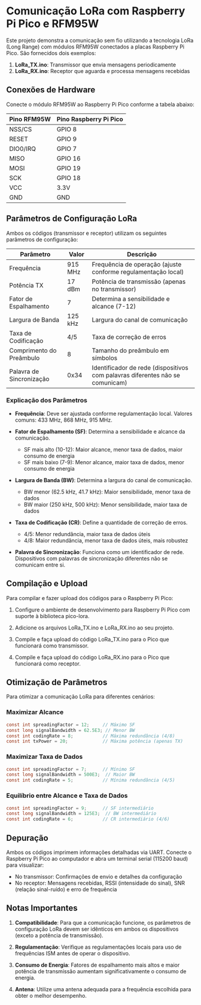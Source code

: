 # Comunicação LoRa com Raspberry Pi Pico e RFM95W

Este projeto demonstra a comunicação sem fio utilizando a tecnologia LoRa (Long Range) com módulos RFM95W conectados a placas Raspberry Pi Pico. São fornecidos dois exemplos:

1. **LoRa_TX.ino**: Transmissor que envia mensagens periodicamente
2. **LoRa_RX.ino**: Receptor que aguarda e processa mensagens recebidas

## Conexões de Hardware

Conecte o módulo RFM95W ao Raspberry Pi Pico conforme a tabela abaixo:

| Pino RFM95W | Pino Raspberry Pi Pico |
|-------------|------------------------|
| NSS/CS      | GPIO 8                 |
| RESET       | GPIO 9                 |
| DIO0/IRQ    | GPIO 7                 |
| MISO        | GPIO 16                |
| MOSI        | GPIO 19                |
| SCK         | GPIO 18                |
| VCC         | 3.3V                   |
| GND         | GND                    |

## Parâmetros de Configuração LoRa

Ambos os códigos (transmissor e receptor) utilizam os seguintes parâmetros de configuração:

| Parâmetro           | Valor      | Descrição                                       |
|---------------------|------------|------------------------------------------------|
| Frequência          | 915 MHz    | Frequência de operação (ajuste conforme regulamentação local) |
| Potência TX         | 17 dBm     | Potência de transmissão (apenas no transmissor) |
| Fator de Espalhamento | 7        | Determina a sensibilidade e alcance (7-12)     |
| Largura de Banda    | 125 kHz    | Largura do canal de comunicação                |
| Taxa de Codificação | 4/5        | Taxa de correção de erros                      |
| Comprimento do Preâmbulo | 8     | Tamanho do preâmbulo em símbolos               |
| Palavra de Sincronização | 0x34  | Identificador de rede (dispositivos com palavras diferentes não se comunicam) |

### Explicação dos Parâmetros

- **Frequência**: Deve ser ajustada conforme regulamentação local. Valores comuns: 433 MHz, 868 MHz, 915 MHz.

- **Fator de Espalhamento (SF)**: Determina a sensibilidade e alcance da comunicação.
  - SF mais alto (10-12): Maior alcance, menor taxa de dados, maior consumo de energia
  - SF mais baixo (7-9): Menor alcance, maior taxa de dados, menor consumo de energia

- **Largura de Banda (BW)**: Determina a largura do canal de comunicação.
  - BW menor (62.5 kHz, 41.7 kHz): Maior sensibilidade, menor taxa de dados
  - BW maior (250 kHz, 500 kHz): Menor sensibilidade, maior taxa de dados

- **Taxa de Codificação (CR)**: Define a quantidade de correção de erros.
  - 4/5: Menor redundância, maior taxa de dados úteis
  - 4/8: Maior redundância, menor taxa de dados úteis, mais robustez

- **Palavra de Sincronização**: Funciona como um identificador de rede. Dispositivos com palavras de sincronização diferentes não se comunicam entre si.

## Compilação e Upload

Para compilar e fazer upload dos códigos para o Raspberry Pi Pico:

1. Configure o ambiente de desenvolvimento para Raspberry Pi Pico com suporte à biblioteca pico-lora.

2. Adicione os arquivos LoRa_TX.ino e LoRa_RX.ino ao seu projeto.

3. Compile e faça upload do código LoRa_TX.ino para o Pico que funcionará como transmissor.

4. Compile e faça upload do código LoRa_RX.ino para o Pico que funcionará como receptor.

## Otimização de Parâmetros

Para otimizar a comunicação LoRa para diferentes cenários:

### Maximizar Alcance
```c
const int spreadingFactor = 12;     // Máximo SF
const long signalBandwidth = 62.5E3; // Menor BW
const int codingRate = 8;           // Máxima redundância (4/8)
const int txPower = 20;             // Máxima potência (apenas TX)
```

### Maximizar Taxa de Dados
```c
const int spreadingFactor = 7;      // Mínimo SF
const long signalBandwidth = 500E3;  // Maior BW
const int codingRate = 5;           // Mínima redundância (4/5)
```

### Equilíbrio entre Alcance e Taxa de Dados
```c
const int spreadingFactor = 9;      // SF intermediário
const long signalBandwidth = 125E3;  // BW intermediário
const int codingRate = 6;           // CR intermediário (4/6)
```

## Depuração

Ambos os códigos imprimem informações detalhadas via UART. Conecte o Raspberry Pi Pico ao computador e abra um terminal serial (115200 baud) para visualizar:

- No transmissor: Confirmações de envio e detalhes da configuração
- No receptor: Mensagens recebidas, RSSI (intensidade do sinal), SNR (relação sinal-ruído) e erro de frequência

## Notas Importantes

1. **Compatibilidade**: Para que a comunicação funcione, os parâmetros de configuração LoRa devem ser idênticos em ambos os dispositivos (exceto a potência de transmissão).

2. **Regulamentação**: Verifique as regulamentações locais para uso de frequências ISM antes de operar o dispositivo.

3. **Consumo de Energia**: Fatores de espalhamento mais altos e maior potência de transmissão aumentam significativamente o consumo de energia.

4. **Antena**: Utilize uma antena adequada para a frequência escolhida para obter o melhor desempenho.